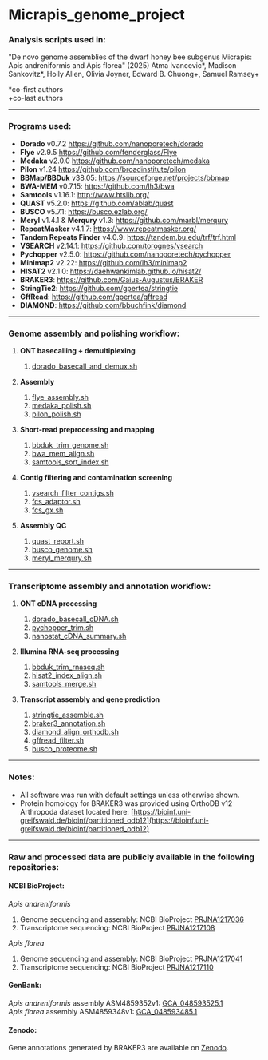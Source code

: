 # Micrapis_genome_project

### Analysis scripts used in:
"De novo genome assemblies of the dwarf honey bee subgenus Micrapis: Apis andreniformis and Apis florea" (2025) Atma Ivancevic*, Madison Sankovitz*, Holly Allen, Olivia Joyner, Edward B. Chuong+, Samuel Ramsey+

\*co-first authors  
\+co-last authors

---

### Programs used:

- **Dorado** v0.7.2 https://github.com/nanoporetech/dorado  
- **Flye** v2.9.5 https://github.com/fenderglass/Flye  
- **Medaka** v2.0.0 https://github.com/nanoporetech/medaka  
- **Pilon** v1.24 https://github.com/broadinstitute/pilon  
- **BBMap/BBDuk** v38.05: https://sourceforge.net/projects/bbmap  
- **BWA-MEM** v0.7.15: https://github.com/lh3/bwa  
- **Samtools** v1.16.1: http://www.htslib.org/  
- **QUAST** v5.2.0: https://github.com/ablab/quast  
- **BUSCO** v5.7.1: https://busco.ezlab.org/  
- **Meryl** v1.4.1 & **Merqury** v1.3: https://github.com/marbl/merqury  
- **RepeatMasker** v4.1.7: https://www.repeatmasker.org/  
- **Tandem Repeats Finder** v4.0.9: https://tandem.bu.edu/trf/trf.html  
- **VSEARCH** v2.14.1: https://github.com/torognes/vsearch  
- **Pychopper** v2.5.0: https://github.com/nanoporetech/pychopper  
- **Minimap2** v2.22: https://github.com/lh3/minimap2  
- **HISAT2** v2.1.0: https://daehwankimlab.github.io/hisat2/  
- **BRAKER3**: https://github.com/Gaius-Augustus/BRAKER  
- **StringTie2**: https://github.com/gpertea/stringtie  
- **GffRead**: https://github.com/gpertea/gffread  
- **DIAMOND**: https://github.com/bbuchfink/diamond  

---

### Genome assembly and polishing workflow:

1. **ONT basecalling + demultiplexing**  
   1) [dorado_basecall_and_demux.sh](genome_assembly/dorado_basecall_and_demux.sh)

2. **Assembly**  
   1) [flye_assembly.sh](genome_assembly/flye_assembly.sh)  
   2) [medaka_polish.sh](genome_assembly/medaka_polish.sh)  
   3) [pilon_polish.sh](genome_assembly/pilon_polish.sh)

3. **Short-read preprocessing and mapping**  
   1) [bbduk_trim_genome.sh](genome_assembly/bbduk_trim_genome.sh)  
   2) [bwa_mem_align.sh](genome_assembly/bwa_mem_align.sh)  
   3) [samtools_sort_index.sh](genome_assembly/samtools_sort_index.sh)

4. **Contig filtering and contamination screening**  
   1) [vsearch_filter_contigs.sh](genome_assembly/vsearch_filter_contigs.sh)  
   2) [fcs_adaptor.sh](genome_assembly/fcs_adaptor.sh)  
   3) [fcs_gx.sh](genome_assembly/fcs_gx.sh)

5. **Assembly QC**  
   1) [quast_report.sh](genome_assembly/quast_report.sh)  
   2) [busco_genome.sh](genome_assembly/busco_genome.sh)  
   3) [meryl_merqury.sh](genome_assembly/meryl_merqury.sh)

---

### Transcriptome assembly and annotation workflow:

1. **ONT cDNA processing**  
   1) [dorado_basecall_cDNA.sh](transcriptome_assembly/dorado_basecall_cDNA.sh)  
   2) [pychopper_trim.sh](transcriptome_assembly/pychopper_trim.sh)  
   3) [nanostat_cDNA_summary.sh](transcriptome_assembly/nanostat_cDNA_summary.sh)

2. **Illumina RNA-seq processing**  
   1) [bbduk_trim_rnaseq.sh](transcriptome_assembly/bbduk_trim_rnaseq.sh)  
   2) [hisat2_index_align.sh](transcriptome_assembly/hisat2_index_align.sh)  
   3) [samtools_merge.sh](transcriptome_assembly/samtools_merge.sh)

3. **Transcript assembly and gene prediction**  
   1) [stringtie_assemble.sh](transcriptome_assembly/stringtie_assemble.sh)  
   2) [braker3_annotation.sh](transcriptome_assembly/braker3_annotation.sh)  
   3) [diamond_align_orthodb.sh](transcriptome_assembly/diamond_align_orthodb.sh)  
   4) [gffread_filter.sh](transcriptome_assembly/gffread_filter.sh)  
   5) [busco_proteome.sh](transcriptome_assembly/busco_proteome.sh)

---

### Notes:

- All software was run with default settings unless otherwise shown.  
- Protein homology for BRAKER3 was provided using OrthoDB v12 Arthropoda dataset located here:
  [https://bioinf.uni-greifswald.de/bioinf/partitioned_odb12](https://bioinf.uni-greifswald.de/bioinf/partitioned_odb12)

---

### Raw and processed data are publicly available in the following repositories:

#### NCBI BioProject:
_Apis andreniformis_
1. Genome sequencing and assembly: NCBI BioProject [PRJNA1217036](https://www.ncbi.nlm.nih.gov/bioproject/?term=PRJNA1217036)
2. Transcriptome sequencing: NCBI BioProject [PRJNA1217108](https://www.ncbi.nlm.nih.gov/bioproject/?term=PRJNA1217108)

_Apis florea_
1. Genome sequencing and assembly: NCBI BioProject [PRJNA1217041](https://www.ncbi.nlm.nih.gov/bioproject/?term=PRJNA1217041)
2. Transcriptome sequencing: NCBI BioProject [PRJNA1217110](https://www.ncbi.nlm.nih.gov/bioproject/?term=PRJNA1217110)

#### GenBank:
_Apis andreniformis_ assembly ASM4859352v1: [GCA_048593525.1](https://www.ncbi.nlm.nih.gov/datasets/genome/GCA_048593525.1/)  
_Apis florea_ assembly ASM4859348v1: [GCA_048593485.1](https://www.ncbi.nlm.nih.gov/datasets/genome/GCA_048593485.1/)

#### Zenodo:
Gene annotations generated by BRAKER3 are available on [Zenodo](https://doi.org/10.5281/zenodo.15048194).
